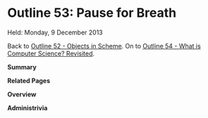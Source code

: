 Outline 53: Pause for Breath
============================

Held: Monday, 9 December 2013

Back to [Outline 52 - Objects in Scheme](outline.52.html).
On to [Outline 54 - What is Computer Science? Revisited](outline.54.html).

**Summary**


**Related Pages**


**Overview**


**Administrivia**



